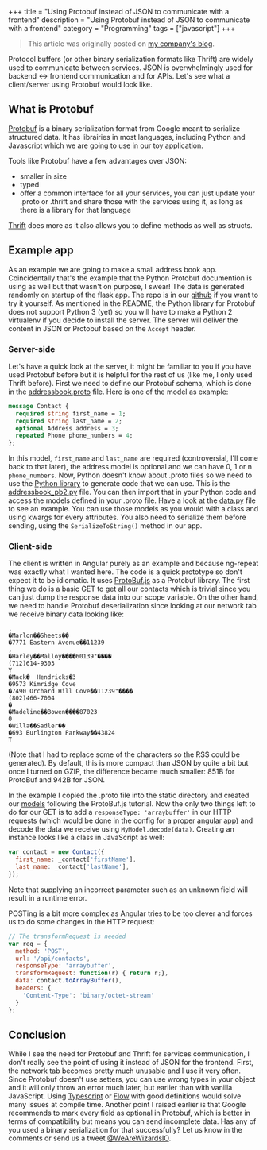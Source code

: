 +++
title = "Using Protobuf instead of JSON to communicate with a frontend"
description = "Using Protobuf instead of JSON to communicate with a frontend"
category = "Programming"
tags = ["javascript"]
+++


> This article was originally posted on [my company's blog](https://blog.wearewizards.io/using-protobuf-instead-of-json-to-communicate-with-a-frontend).

Protocol buffers (or other binary serialization formats like Thrift) are widely used to communicate between services. JSON is overwhelmingly used for backend <-> frontend communication and for APIs.
Let's see what a client/server using Protobuf would look like.
<!-- PELICAN_END_SUMMARY -->

## What is Protobuf
[Protobuf](https://developers.google.com/protocol-buffers/docs/overview) is a binary serialization format from Google meant to serialize structured data. It has librairies in most languages, including Python and Javascript which we are going to use in our toy application.

Tools like Protobuf have a few advantages over JSON:

- smaller in size
- typed
- offer a common interface for all your services, you can just update your .proto or .thrift and share those with the services using it, as long as there is a library for that language

[Thrift](https://thrift.apache.org/) does more as it also allows you to define methods as well as structs.

## Example app
As an example we are going to make a small address book app. Coincidentally that's the example that the Python Protobuf documention is using as well but that wasn't on purpose, I swear! The data is generated randomly on startup of the flask app.
The repo is in our [github](https://github.com/WeAreWizards/protojson) if you want to try it yourself.
As mentioned in the README, the Python library for Protobuf does not support Python 3 (yet) so you will have to make a Python 2 virtualenv if you decide to install the server.
The server will deliver the content in JSON or Protobuf based on the `Accept` header.

### Server-side
Let's have a quick look at the server, it might be familiar to you if you have used Protobuf before but it is helpful for the rest of us (like me, I only used Thrift before).
First we need to define our Protobuf schema, which is done in the [addressbook.proto](https://github.com/WeAreWizards/protojson/blob/master/addressbook.proto) file. Here is one of the model as example:

```protobuf
message Contact {
  required string first_name = 1;
  required string last_name = 2;
  optional Address address = 3;
  repeated Phone phone_numbers = 4;
};
```
In this model, `first_name` and `last_name` are required (controversial, I'll come back to that later), the address model is optional and we can have 0, 1 or n `phone_numbers`.
Now, Python doesn't know about .proto files so we need to use the [Python library](https://pypi.python.org/pypi/protobuf) to generate code that we can use. This is the [addressbook_pb2.py](https://github.com/WeAreWizards/protojson/blob/master/addressbook_pb2.py) file. You can then import that in your Python code and access the models defined in your .proto file.
Have a look at the [data.py](https://github.com/WeAreWizards/protojson/blob/master/data.py) file to see an example. You can use those models as you would with a class and using kwargs for every attributes.
You also need to serialize them before sending, using the `SerializeToString()` method in our app.

### Client-side
The client is written in Angular purely as an example and because ng-repeat was exactly what I wanted here. The code is a quick prototype so don't expect it to be idiomatic.
It uses [ProtoBuf.js](https://github.com/dcodeIO/ProtoBuf.js) as a Protobuf library.
The first thing we do is a basic GET to get all our contacts which is trivial since you can just dump the response data into our scope variable. On the other hand, we need to handle Protobuf deserialization since looking at our network tab we receive binary data looking like:

```text
.
�Marlon��Sheets��
�7771 Eastern Avenue��11239
,
�Harley��Malloy����60139"����
(712)614-9303
Y
�Mack�  Hendricks�3
�9573 Kimridge Cove
�7490 Orchard Hill Cove��11239"����
(802)466-7004
�
�Madeline��Bowen����87023
0
�Willa��Sadler��
�693 Burlington Parkway��43824
T
```
(Note that I had to replace some of the characters so the RSS could be generated).
By default, this is more compact than JSON by quite a bit but once I turned on GZIP, the difference became much smaller: 851B for ProtoBuf and 942B for JSON.

In the example I copied the .proto file into the static directory and created our [models](https://github.com/WeAreWizards/protojson/blob/master/static/main.js#L12-L15) following the ProtoBuf.js tutorial.
Now the only two things left to do for our GET is to add a `responseType: 'arraybuffer'` in our HTTP requests (which would be done in the config for a proper angular app) and decode the data we receive using `MyModel.decode(data)`.
Creating an instance looks like a class in JavaScript as well:

```js
var contact = new Contact({
  first_name: _contact['firstName'],
  last_name: _contact['lastName'],
});
```
Note that supplying an incorrect parameter such as an unknown field will result in a runtime error.

POSTing is a bit more complex as Angular tries to be too clever and forces us to do some changes in the HTTP request:

```js
// The transformRequest is needed
var req = {
  method: 'POST',
  url: '/api/contacts',
  responseType: 'arraybuffer',
  transformRequest: function(r) { return r;},
  data: contact.toArrayBuffer(),
  headers: {
    'Content-Type': 'binary/octet-stream'
  }
};
```

## Conclusion
While I see the need for Protobuf and Thrift for services communication, I don't really see the point of using it instead of JSON for the frontend.
First, the network tab becomes pretty much unusable and I use it very often.
Since Protobuf doesn't use setters, you can use wrong types in your object and it will only throw an error much later, but earlier than with vanilla JavaScript. Using [Typescript](http://www.typescriptlang.org/) or [Flow](http://flowtype.org/) with good definitions would solve many issues at compile time.
Another point I raised earlier is that Google recommends to mark every field as optional in Protobuf, which is better in terms of compatibility but means you can send incomplete data.
Has any of you used a binary serialization for that successfully? Let us know in the comments or send us a tweet [@WeAreWizardsIO](https://twitter.com/WeAreWizardsIO).

